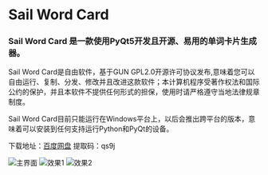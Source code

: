 # Sail Word Card

### Sail Word Card 是一款使用PyQt5开发且开源、易用的单词卡片生成器。

Sail Word Card是自由软件，基于GUN GPL2.0开源许可协议发布,意味着您可以自由运行、复制、分发、修改并且改进这款软件；本计算机程序受著作权法和国际公约的保护，并且本软件不提供任何形式的担保，使用时请严格遵守当地法律规章制度。

Sail Word Card目前只能运行在Windows平台上，以后会推出跨平台的版本，意味着可以安装到任何支持运行Python和PyQt的设备。

下载地址：[百度网盘]("https://pan.baidu.com/s/1vufyv9yGrQ4DLcnec4Hi3A")    提取码：qs9j

![主界面]( http://wordcard.eace.top/main.png )
![效果1]( http://wordcard.eace.top/A.jpg )
![效果2]( http://wordcard.eace.top/B.jpg )

